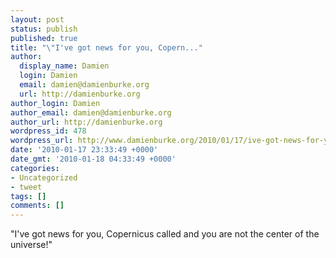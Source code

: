 ```yaml
---
layout: post
status: publish
published: true
title: "\"I've got news for you, Copern..."
author:
  display_name: Damien
  login: Damien
  email: damien@damienburke.org
  url: http://damienburke.org
author_login: Damien
author_email: damien@damienburke.org
author_url: http://damienburke.org
wordpress_id: 478
wordpress_url: http://www.damienburke.org/2010/01/17/ive-got-news-for-you-copern/
date: '2010-01-17 23:33:49 +0000'
date_gmt: '2010-01-18 04:33:49 +0000'
categories:
- Uncategorized
- tweet
tags: []
comments: []
---
```

<p>"I've got news for you, Copernicus called and you are not the center of the universe!"</p>
